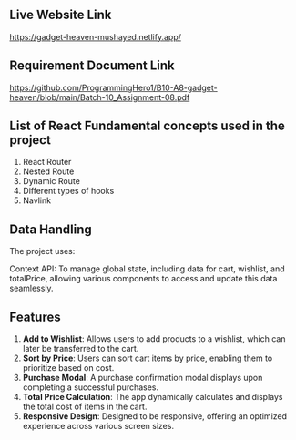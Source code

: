 ## Live Website Link
https://gadget-heaven-mushayed.netlify.app/

## Requirement Document Link

https://github.com/ProgrammingHero1/B10-A8-gadget-heaven/blob/main/Batch-10_Assignment-08.pdf

## List of React Fundamental concepts used in the project

1. React Router
2. Nested Route
3. Dynamic Route 
4. Different types of hooks
5. Navlink

## Data Handling

The project uses:

Context API: To manage global state, including data for cart, wishlist, and totalPrice, allowing various components to access and update this data seamlessly.


## Features

1. **Add to Wishlist**: Allows users to add products to a wishlist, which can later be transferred to the cart.
2. **Sort by Price**: Users can sort cart items by price, enabling them to prioritize based on cost.
3. **Purchase Modal**: A purchase confirmation modal displays upon completing a successful purchases.
4. **Total Price Calculation**: The app dynamically calculates and displays the total cost of items in the cart.
5. **Responsive Design**: Designed to be responsive, offering an optimized experience across various screen sizes.
